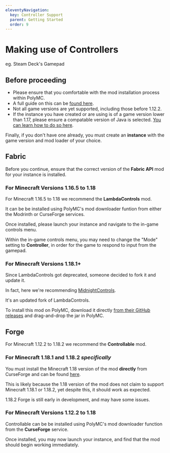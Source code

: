 ```yaml
---
eleventyNavigation:
  key: Controller Support
  parent: Getting Started
  order: 9
---
```


# Making use of Controllers 

eg. Steam Deck's Gamepad

## Before proceeding

* Please ensure that you comfortable with the mod installation process within PolyMC.
* A full guide on this can be [found here](../download-mods/).
* Not all game versions are yet supported, including those before 1.12.2.
* If the instance you have created or are using is of a game version lower than 1.17, please ensure a compatable version of Java is selected. [You can learn how to do so here](../installing-java/).

Finally, if you don't have one already, you must create an **instance** with the game version and mod loader of your choice.

## Fabric

Before you continue, ensure that the correct version of the **Fabric API** mod for your instance is installed.

### For Minecraft Versions 1.16.5 to 1.18

For Minecraft 1.16.5 to 1.18 we recommend the **LambdaControls** mod.

It can be be installed using PolyMC's mod downloader funtion from either the Modrinth or CurseForge services.

Once installed, please launch your instance and navigate to the in-game controls menu.

Within the in-game controls menu, you may need to change the "Mode" setting to **Controller**, in order for the game to respond to input from the gamepad.

### For Minecraft Versions 1.18.1+

Since LambdaControls got deprecated, someone decided to fork it and update it.

In fact, here we're recommending [MidnightControls](https://github.com/TeamMidnightDust/MidnightControls).

It's an updated fork of LambdaControls.

To install this mod on PolyMC, download it directly [from their GitHub releases](https://github.com/TeamMidnightDust/MidnightControls/releases) and drag-and-drop the jar in PolyMC. 

## Forge

For Minecraft 1.12.2 to 1.18.2 we recommend the **Controllable** mod.

### For Minecraft 1.18.1 and 1.18.2 *specifically*

You must install the Minecraft 1.18 version of the mod **directly** from CurseForge and can be found [here](https://www.curseforge.com/minecraft/mc-mods/controllable).

This is likely because the 1.18 version of the mod does not claim to support Minecraft 1.18.1 or 1.18.2, yet despite this, it should work as expected.

1.18.2 Forge is still early in development, and may have some issues.

### For Minecraft Versions 1.12.2 to 1.18

Controllable can be be installed using PolyMC's mod downloader function from the **CurseForge** service.

Once installed, you may now launch your instance, and find that the mod should begin working immediately.










